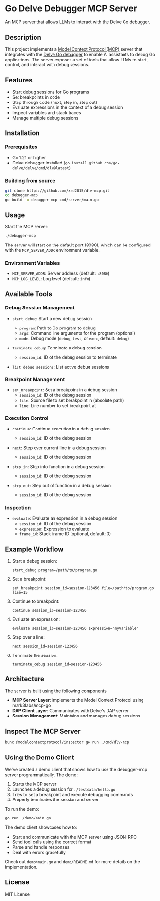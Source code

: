 # Go Delve Debugger MCP Server

An MCP server that allows LLMs to interact with the Delve Go debugger.

## Description

This project implements a [Model Context Protocol (MCP)](https://github.com/modelcontextprotocol/servers) server that integrates with the [Delve Go debugger](https://github.com/go-delve/delve) to enable AI assistants to debug Go applications. The server exposes a set of tools that allow LLMs to start, control, and interact with debug sessions.

## Features

- Start debug sessions for Go programs
- Set breakpoints in code
- Step through code (next, step in, step out)
- Evaluate expressions in the context of a debug session
- Inspect variables and stack traces
- Manage multiple debug sessions

## Installation

### Prerequisites

- Go 1.21 or higher
- Delve debugger installed (`go install github.com/go-delve/delve/cmd/dlv@latest`)

### Building from source

```bash
git clone https://github.com/xhd2015/dlv-mcp.git
cd debugger-mcp
go build -o debugger-mcp cmd/server/main.go
```

## Usage

Start the MCP server:

```bash
./debugger-mcp
```

The server will start on the default port (8080), which can be configured with the `MCP_SERVER_ADDR` environment variable.

### Environment Variables

- `MCP_SERVER_ADDR`: Server address (default: `:8080`)
- `MCP_LOG_LEVEL`: Log level (default: `info`)

## Available Tools

### Debug Session Management

- `start_debug`: Start a new debug session
  - `program`: Path to Go program to debug
  - `args`: Command line arguments for the program (optional)
  - `mode`: Debug mode (`debug`, `test`, or `exec`, default: `debug`)

- `terminate_debug`: Terminate a debug session
  - `session_id`: ID of the debug session to terminate

- `list_debug_sessions`: List active debug sessions

### Breakpoint Management

- `set_breakpoint`: Set a breakpoint in a debug session
  - `session_id`: ID of the debug session
  - `file`: Source file to set breakpoint in (absolute path)
  - `line`: Line number to set breakpoint at

### Execution Control

- `continue`: Continue execution in a debug session
  - `session_id`: ID of the debug session

- `next`: Step over current line in a debug session
  - `session_id`: ID of the debug session

- `step_in`: Step into function in a debug session
  - `session_id`: ID of the debug session

- `step_out`: Step out of function in a debug session
  - `session_id`: ID of the debug session

### Inspection

- `evaluate`: Evaluate an expression in a debug session
  - `session_id`: ID of the debug session
  - `expression`: Expression to evaluate
  - `frame_id`: Stack frame ID (optional, default: 0)

## Example Workflow

1. Start a debug session:
   ```
   start_debug program=/path/to/program.go
   ```

2. Set a breakpoint:
   ```
   set_breakpoint session_id=session-123456 file=/path/to/program.go line=15
   ```

3. Continue to breakpoint:
   ```
   continue session_id=session-123456
   ```

4. Evaluate an expression:
   ```
   evaluate session_id=session-123456 expression="myVariable"
   ```

5. Step over a line:
   ```
   next session_id=session-123456
   ```

6. Terminate the session:
   ```
   terminate_debug session_id=session-123456
   ```

## Architecture

The server is built using the following components:

- **MCP Server Layer**: Implements the Model Context Protocol using mark3labs/mcp-go
- **DAP Client Layer**: Communicates with Delve's DAP server
- **Session Management**: Maintains and manages debug sessions

## Inspect The MCP Server
```sh
bunx @modelcontextprotocol/inspector go run ./cmd/dlv-mcp
```

## Using the Demo Client

We've created a demo client that shows how to use the debugger-mcp server programmatically. The demo:

1. Starts the MCP server
2. Launches a debug session for `./testdata/hello.go`
3. Tries to set a breakpoint and execute debugging commands
4. Properly terminates the session and server

To run the demo:

```bash
go run ./demo/main.go
```

The demo client showcases how to:
- Start and communicate with the MCP server using JSON-RPC
- Send tool calls using the correct format
- Parse and handle responses
- Deal with errors gracefully

Check out `demo/main.go` and `demo/README.md` for more details on the implementation.

## License

MIT License 